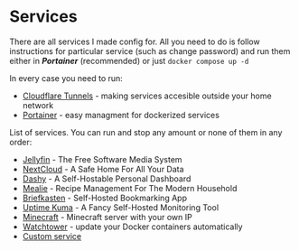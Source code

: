 # Services
There are all services I made config for. All you need to do is follow instructions for particular service (such as change password) and run them either in ***Portainer*** (recommended) or just ``docker compose up -d`` 

In every case you need to run:
- [Cloudflare Tunnels](tunnels) - making services accesible outside your home network
- [Portainer](portainer) - easy managment for dockerized services

List of services. You can run and stop any amount or none of them in any order:
- [Jellyfin](jellyfin) - The Free Software Media System
- [NextCloud](nextcloud) - A Safe Home For All Your Data
- [Dashy](dashy) - A Self-Hostable Personal Dashboard
- [Mealie](mealie) - Recipe Management For The Modern Household
- [Briefkasten](briefkasten) - Self-Hosted Bookmarking App
- [Uptime Kuma](uptime_kuma) - A Fancy Self-Hosted Monitoring Tool
- [Minecraft](minecraft) - Minecraft server with your own IP
- [Watchtower](watchtower) - update your Docker containers automatically
- [Custom service](custom)
